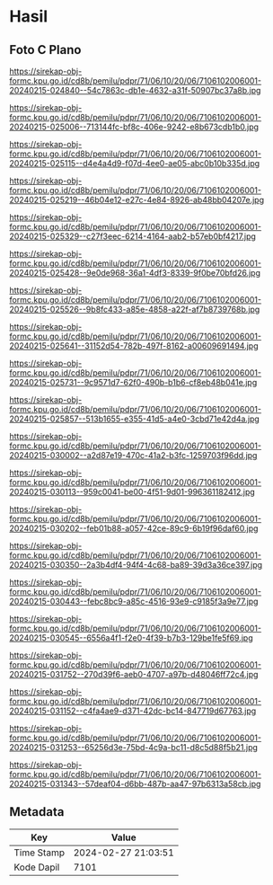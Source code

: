 # Hasil

## Foto C Plano

https://sirekap-obj-formc.kpu.go.id/cd8b/pemilu/pdpr/71/06/10/20/06/7106102006001-20240215-024840--54c7863c-db1e-4632-a31f-50907bc37a8b.jpg

https://sirekap-obj-formc.kpu.go.id/cd8b/pemilu/pdpr/71/06/10/20/06/7106102006001-20240215-025006--713144fc-bf8c-406e-9242-e8b673cdb1b0.jpg

https://sirekap-obj-formc.kpu.go.id/cd8b/pemilu/pdpr/71/06/10/20/06/7106102006001-20240215-025115--d4e4a4d9-f07d-4ee0-ae05-abc0b10b335d.jpg

https://sirekap-obj-formc.kpu.go.id/cd8b/pemilu/pdpr/71/06/10/20/06/7106102006001-20240215-025219--46b04e12-e27c-4e84-8926-ab48bb04207e.jpg

https://sirekap-obj-formc.kpu.go.id/cd8b/pemilu/pdpr/71/06/10/20/06/7106102006001-20240215-025329--c27f3eec-6214-4164-aab2-b57eb0bf4217.jpg

https://sirekap-obj-formc.kpu.go.id/cd8b/pemilu/pdpr/71/06/10/20/06/7106102006001-20240215-025428--9e0de968-36a1-4df3-8339-9f0be70bfd26.jpg

https://sirekap-obj-formc.kpu.go.id/cd8b/pemilu/pdpr/71/06/10/20/06/7106102006001-20240215-025526--9b8fc433-a85e-4858-a22f-af7b8739768b.jpg

https://sirekap-obj-formc.kpu.go.id/cd8b/pemilu/pdpr/71/06/10/20/06/7106102006001-20240215-025641--31152d54-782b-497f-8162-a00609691494.jpg

https://sirekap-obj-formc.kpu.go.id/cd8b/pemilu/pdpr/71/06/10/20/06/7106102006001-20240215-025731--9c9571d7-62f0-490b-b1b6-cf8eb48b041e.jpg

https://sirekap-obj-formc.kpu.go.id/cd8b/pemilu/pdpr/71/06/10/20/06/7106102006001-20240215-025857--513b1655-e355-41d5-a4e0-3cbd71e42d4a.jpg

https://sirekap-obj-formc.kpu.go.id/cd8b/pemilu/pdpr/71/06/10/20/06/7106102006001-20240215-030002--a2d87e19-470c-41a2-b3fc-1259703f96dd.jpg

https://sirekap-obj-formc.kpu.go.id/cd8b/pemilu/pdpr/71/06/10/20/06/7106102006001-20240215-030113--959c0041-be00-4f51-9d01-996361182412.jpg

https://sirekap-obj-formc.kpu.go.id/cd8b/pemilu/pdpr/71/06/10/20/06/7106102006001-20240215-030202--feb01b88-a057-42ce-89c9-6b19f96daf60.jpg

https://sirekap-obj-formc.kpu.go.id/cd8b/pemilu/pdpr/71/06/10/20/06/7106102006001-20240215-030350--2a3b4df4-94f4-4c68-ba89-39d3a36ce397.jpg

https://sirekap-obj-formc.kpu.go.id/cd8b/pemilu/pdpr/71/06/10/20/06/7106102006001-20240215-030443--febc8bc9-a85c-4516-93e9-c9185f3a9e77.jpg

https://sirekap-obj-formc.kpu.go.id/cd8b/pemilu/pdpr/71/06/10/20/06/7106102006001-20240215-030545--6556a4f1-f2e0-4f39-b7b3-129be1fe5f69.jpg

https://sirekap-obj-formc.kpu.go.id/cd8b/pemilu/pdpr/71/06/10/20/06/7106102006001-20240215-031752--270d39f6-aeb0-4707-a97b-d48046ff72c4.jpg

https://sirekap-obj-formc.kpu.go.id/cd8b/pemilu/pdpr/71/06/10/20/06/7106102006001-20240215-031152--c4fa4ae9-d371-42dc-bc14-847719d67763.jpg

https://sirekap-obj-formc.kpu.go.id/cd8b/pemilu/pdpr/71/06/10/20/06/7106102006001-20240215-031253--65256d3e-75bd-4c9a-bc11-d8c5d88f5b21.jpg

https://sirekap-obj-formc.kpu.go.id/cd8b/pemilu/pdpr/71/06/10/20/06/7106102006001-20240215-031343--57deaf04-d6bb-487b-aa47-97b6313a58cb.jpg


## Metadata

| Key        | Value               |
| ---------- | ------------------- |
| Time Stamp | 2024-02-27 21:03:51 |
| Kode Dapil | 7101                |



